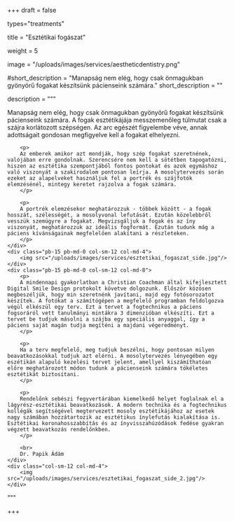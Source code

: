 +++
draft = false

types="treatments"

title = "Esztétikai fogászat"

weight = 5

image = "/uploads/images/services/aestheticdentistry.png"

#short_description =  "Manapság nem elég, hogy csak önmagukban gyönyörű fogakat készítsünk pácienseink számára."
short_description = ""

description = """
<div class="row">
    <div class="col-sm-12 col-md-8">
        <p>
        Manapság nem elég, hogy csak önmagukban gyönyörű fogakat készítsünk pácienseink számára. A fogak esztétikájája messzemenőleg túlmutat csak a szájra korlátozott szépségen. Az arc egészét figyelembe véve, annak adottságait gondosan megfigyelve kell a fogakat elhelyezni.
        </p>

        <p>
        Az emberek amikor azt mondják, hogy szép fogakat szeretnének, valójában erre gondolnak. Szerencsére nem kell a sötétben tapogatózni, hiszen az esztétika szempontjából fontos pontokat és azok egymáshoz való viszonyát a szakirodalom pontosan leírja. A mosolytervezés során ezeket az alapelveket használjuk fel a portrék és szájfotók elemzésénél, mintegy keretet rajzolva a fogak számára.
        </p>

        <p>
        A portrék elemzésekor meghatározzuk - többek között - a fogak hosszát, szélességét, a mosolyvonal lefutását. Ezután közelebbről vesszük szemügyre a fogakat. Megvizsgáljuk a fogak és az íny viszonyát, meghatározzuk az ideális fogformát. Ezután tudunk mág a páciens kívánságainak megfelelően alakítani a részleteken.
        </p>
    </div>
    <div class="pb-15 pb-md-0 col-sm-12 col-md-4">
        <img src="/uploads/images/services/esztetikai_fogaszat_side.jpg"/>
    </div>
    <div class="pb-15 pb-md-0 col-sm-12 col-md-8">
        <p>
        A mindennapi gyakorlatban a Christian Coachman által kifejlesztett Digital Smile Design protokolt követve dolgozunk. Először közösen megbeszéljük, hogy min szeretnénk javítani, majd egy fotósorozatot készítek. A fotókat a számítógépen a megfelelő programban feldolgozva végül elkészül egy terv. Ezt a tervet a fogtechnikus a páciens fogsoráról vett tanulmányi mintákra 3 dimenzióban elkészíti. Ezt a tervet be tudjuk másolni a szájba egy speciális anyaggal, így a páciens saját magán tudja megíténi a majdani végeredményt.
        </p>

        <p>
        Ha a terv megfelelő, meg tudjuk beszélni, hogy pontosan milyen beavatkozásokkal tudjuk azt elérni. A mosolytervezés lényegében egy eszétikán alapuló kezelési tervet jelent, amellyel kiszámíthatóan előre meghatározott módon tudunk a pácienseink számára tökéletes esztétikát biztosítani.
        </p>

        <p>
        Rendelőnk sebészi fegyvertárában kiemelkedő helyet foglalnak el a lágyrész-esztétikai beavatkozások. A modern technika és a fogtechnikus kollégák segítségével megtervezett mosoly esztétikájához az esetek nagy számában hozzátartozik az esztétikus ínylefutás kialakítása is. Esztétikai koronahosszabbítás és az ínyvisszahúzódások fedése gyakran végzett beavatkozás rendelőnkben.
        </p>
        ​
        <br>
        Dr. Papik Ádám
    </div>
    <div class="col-sm-12 col-md-4">
        <img src="/uploads/images/services/esztetikai_fogaszat_side_2.jpg"/>
    </div>
</div>
"""

+++
